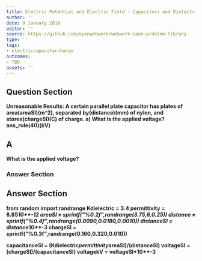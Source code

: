 ```yaml
---
title: Electric Potential and Electric Field - Capacitors and Dielectrics
author: ''
date: 9 January 2018
editor: ''
source: https://github.com/openwebwork/webwork-open-problem-library
type: ''
tags:
- electriccapacitorcharge
outcomes:
- TBD
assets: ''
---
```


## Question Section 

<b>
<b>Unreasonable Results:<b> A certain parallel plate capacitor has plates of area(areaSI)(m^2), separated by(distance)(mm) of nylon, and stores(chargeSI)(C) of charge. 
a) What is the applied voltage?
ans_rule(40)(kV)

## A
What is the applied voltage?
### Answer Section


## Answer Section

from random import randrange
Kdielectric = 3.4
permittivity = 8.85*10**-12
areaSI = sprintf("%0.2f",randrange(3.75,6,0.25))
distance = sprintf("%0.4f",randrange(0.0090,0.0180,0.0010))
distanceSI = distance*10**-3
chargeSI = sprintf("%0.3f",randrange(0.160,0.320,0.010))

capacitanceSI = (Kdielectric*permittivity*areaSI)/(distanceSI)
voltageSI = (chargeSI)/(capacitanceSI)
voltagekV = voltageSI*10**-3